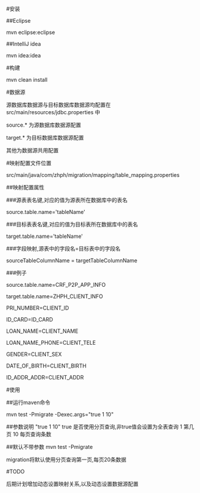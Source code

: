 #安装

##Eclipse

mvn eclipse:eclipse

##IntelliJ idea

mvn idea:idea

#构建

mvn clean install

#数据源

源数据库数据源与目标数据库数据源均配置在 src/main/resources/jdbc.properties 中

source.* 为源数据库数据源配置

target.* 为目标数据库数据源配置

其他为数据源共用配置

#映射配置文件位置

src/main/java/com/zhph/migration/mapping/table_mapping.properties

##映射配置属性

###源表表名键,对应的值为源表所在数据库中的表名

source.table.name='tableName'

###目标表表名键,对应的值为目标表所在数据库中的表名

target.table.name='tableName'

###字段映射,源表中的字段名=目标表中的字段名

sourceTableColumnName = targetTableColumnName

###例子

source.table.name=CRF_P2P_APP_INFO

target.table.name=ZHPH_CLIENT_INFO

PRI_NUMBER=CLIENT_ID

ID_CARD=ID_CARD

LOAN_NAME=CLIENT_NAME

LOAN_NAME_PHONE=CLIENT_TELE

GENDER=CLIENT_SEX

DATE_OF_BIRTH=CLIENT_BIRTH

ID_ADDR_ADDR=CLIENT_ADDR

#使用

##运行maven命令

mvn test -Pmigrate -Dexec.args="true 1 10"

##参数说明
"true 1 10"
true 是否使用分页查询,非true值会设置为全表查询
1 第几页
10 每页查询条数

##默认不带参数
mvn test -Pmigrate

migration将默认使用分页查询第一页,每页20条数据

#TODO

后期计划增加动态设置映射关系,以及动态设置数据源配置




